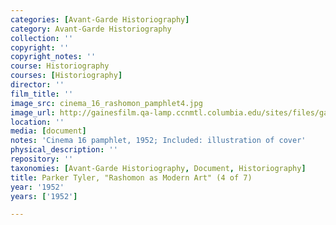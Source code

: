 ```yaml
---
categories: [Avant-Garde Historiography]
category: Avant-Garde Historiography
collection: ''
copyright: ''
copyright_notes: ''
course: Historiography
courses: [Historiography]
director: ''
film_title: ''
image_src: cinema_16_rashomon_pamphlet4.jpg
image_url: http://gainesfilm.qa-lamp.ccnmtl.columbia.edu/sites/files/gainesfilm/images/cinema_16_rashomon_pamphlet4.jpg
location: ''
media: [document]
notes: 'Cinema 16 pamphlet, 1952; Included: illustration of cover'
physical_description: ''
repository: ''
taxonomies: [Avant-Garde Historiography, Document, Historiography]
title: Parker Tyler, "Rashomon as Modern Art" (4 of 7)
year: '1952'
years: ['1952']

---
```

